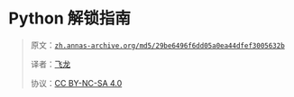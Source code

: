 # Python 解锁指南

> 原文：[`zh.annas-archive.org/md5/29be6496f6dd05a0ea44dfef3005632b`](https://zh.annas-archive.org/md5/29be6496f6dd05a0ea44dfef3005632b)
> 
> 译者：[飞龙](https://github.com/wizardforcel)
> 
> 协议：[CC BY-NC-SA 4.0](http://creativecommons.org/licenses/by-nc-sa/4.0/)
